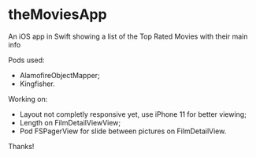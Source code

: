 # theMoviesApp
An iOS app in Swift showing a list of the Top Rated Movies with their main info

Pods used: 
- AlamofireObjectMapper;
- Kingfisher.

Working on:
- Layout not completly responsive yet, use iPhone 11 for better viewing;
- Length on FilmDetailViewView;
- Pod FSPagerView for slide between pictures on FilmDetailView.

Thanks!
